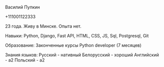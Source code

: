 Василий Пупкин

+111001122333

23 года. Живу в Минске. Опыта нет.

Навыки:
Python, Django, Fast API, HTML, CSS, JS, Sql, Postgresql, Git

Образование:
Законченные курсы Python developer (7 месяцев)

Знания языков:
Русский - нативный
Белорусский - хороший
Английский - a2
Польский - a2